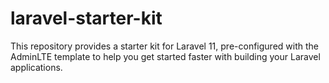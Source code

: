 # laravel-starter-kit
This repository provides a starter kit for Laravel 11, pre-configured with the AdminLTE template to help you get started faster with building your Laravel applications.
